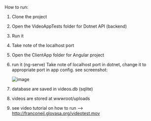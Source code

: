 How to run:



1. Clone the project
2. Open the VideoAppTests folder for Dotnet API (backend)
3. Run it
4. Take note of the localhost port
5. Open the ClientApp folder for Angular project
6. run it (ng-serve)
   Take note of localhost port in dotnet, change it to appropriate port in app config. see screenshot:

   ![image](https://github.com/user-attachments/assets/3c5f4446-dcf0-40b7-95af-af24e5ec6c37)

7. database are saved in videos.db (sqlite)
8. videos are stored at wwwroot/uploads

9. see video tutorial on how to run --> http://franconeil.glovasa.org/videotest.mov

   
